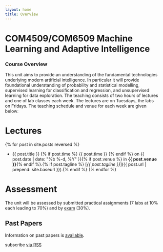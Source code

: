 ```yaml
---
layout: home
title: Overview
---
```


COM4509/COM6509 Machine Learning and Adaptive Intelligence 
===========================================================

### Course Overview

This unit aims to provide an understanding of the fundamental technologies underlying modern artificial intelligence. In particular it will provide foundational understanding of probability and statistical modelling, supervised learning for classification and regression, and unsupervised learning for data exploration. The teaching consists of two hours of lectures and one of lab classes each week. The lectures are on Tuesdays, the labs on Fridays. The teaching schedule and venue for each week are given below:

# Lectures

{% for post in site.posts reversed %}
- {{ post.title }} {% if post.time %} {{ post.time }} {% endif %} on {{ post.date | date: "%b %-d, %Y" }}{% if post.venue %} in **{{ post.venue }}**{% endif %}.{% if post.tagline %} [*{{ post.tagline }}*]({{ post.url | prepend: site.baseurl }}).{% endif %}
{% endfor %}

# Assessment

The unit will be assessed by submitted practical assignments (7 labs at 10% each leading to 70%) and by [exam](./exam.html) (30%). 

Past Papers
-----------

Information on past papers is [available](./coursePastPapers.html).

<p class="rss-subscribe">subscribe <a href="{{ "/assets/rss/feed.xml" | prepend: site.baseurl }}">via RSS</a></p>
